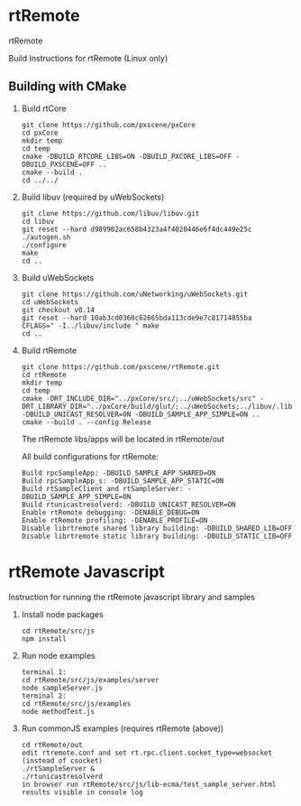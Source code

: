 # rtRemote
rtRemote

Build Instructions for rtRemote (Linux only)

## Building with CMake

1. Build rtCore
   ~~~~
   git clone https://github.com/pxscene/pxCore
   cd pxCore
   mkdir temp
   cd temp
   cmake -DBUILD_RTCORE_LIBS=ON -DBUILD_PXCORE_LIBS=OFF -DBUILD_PXSCENE=OFF ..
   cmake --build .
   cd ../../
   ~~~~

2. Build libuv (required by uWebSockets)
   ~~~~
   git clone https://github.com/libuv/libuv.git
   cd libuv
   git reset --hard d989902ac658b4323a4f4020446e6f4dc449e25c
   ./autogen.sh
   ./configure
   make
   cd ..
   ~~~~

3. Build uWebSockets
   ~~~~
   git clone https://github.com/uNetworking/uWebSockets.git
   cd uWebSockets
   git checkout v0.14
   git reset --hard 10ab3cd0360c62665bda113cde9e7c81714855ba
   CFLAGS=" -I../libuv/include " make
   cd ..
   ~~~~

4. Build rtRemote
   ~~~~
   git clone https://github.com/pxscene/rtRemote.git
   cd rtRemote
   mkdir temp
   cd temp 
   cmake -DRT_INCLUDE_DIR="../pxCore/src/;../uWebSockets/src" -DRT_LIBRARY_DIR="../pxCore/build/glut/;../uWebSockets;../libuv/.libs" -DBUILD_UNICAST_RESOLVER=ON -DBUILD_SAMPLE_APP_SIMPLE=ON ..
   cmake --build . --config Release
   ~~~~

   The rtRemote libs/apps will be located in rtRemote/out

   All build configurations for rtRemote:
   ~~~~
   Build rpcSampleApp: -DBUILD_SAMPLE_APP_SHARED=ON
   Build rpcSampleApp_s: -DBUILD_SAMPLE_APP_STATIC=ON
   Build rtSampleClient and rtSampleServer: -DBUILD_SAMPLE_APP_SIMPLE=ON
   Build rtunicastresolverd: -DBUILD_UNICAST_RESOLVER=ON
   Enable rtRemote debugging: -DENABLE_DEBUG=ON
   Enable rtRemote profiling: -DENABLE_PROFILE=ON
   Disable librtremote shared library building: -DBUILD_SHARED_LIB=OFF
   Disable librtremote static library building: -DBUILD_STATIC_LIB=OFF
   ~~~~

# rtRemote Javascript

Instruction for running the rtRemote javascript library and samples

1. Install node packages
   ~~~~
   cd rtRemote/src/js
   npm install
   ~~~~

2. Run node examples
   ~~~~
   terminal 1:
   cd rtRemote/src/js/examples/server  
   node sampleServer.js
   terminal 2:
   cd rtRemote/src/js/examples
   node methodTest.js
   ~~~~

3. Run commonJS examples (requires rtRemote (above))
   ~~~~
   cd rtRemote/out
   edit rtremote.conf and set rt.rpc.client.socket_type=websocket (instead of csocket)
   ./rtSampleServer &
   ./rtunicastresolverd
   in browser run rtRemote/src/js/lib-ecma/test_sample_server.html
   results visible in console log
   ~~~~

   

